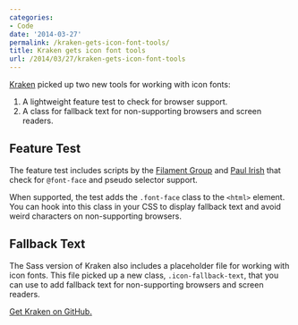 ```yaml
---
categories:
- Code
date: '2014-03-27'
permalink: /kraken-gets-icon-font-tools/
title: Kraken gets icon font tools
url: /2014/03/27/kraken-gets-icon-font-tools
---
```


<a href="http://cferdinandi.github.io/kraken/">Kraken</a> picked up two new tools for working with icon fonts:

<ol>
<li>A lightweight feature test to check for browser support.</li>
<li>A class for fallback text for non-supporting browsers and screen readers.</li>
</ol>

<!--more-->

<h2>Feature Test</h2>

The feature test includes scripts by the <a href="https://github.com/filamentgroup/face-off">Filament Group</a> and <a href="ttps://gist.github.com/paulirish/441842">Paul Irish</a> that check for <code>@font-face</code> and pseudo selector support.

When supported, the test adds the <code>.font-face</code> class to the <code>&lt;html&gt;</code> element. You can hook into this class in your CSS to display fallback text and avoid weird characters on non-supporting browsers.

<h2>Fallback Text</h2>

The Sass version of Kraken also includes a placeholder file for working with icon fonts. This file picked up a new class, <code>.icon-fallback-text</code>, that you can use to add fallback text for non-supporting browsers and screen readers.

<a href="http://cferdinandi.github.io/kraken/">Get Kraken on GitHub.</a>